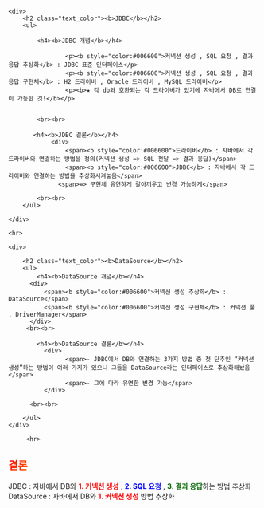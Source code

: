 <html>
<head>
    <style>
        .text_color{
             background: rgb(255,0,0);
             background: linear-gradient(120deg, rgba(255,0,0,1) 0%, rgba(255,141,0,1) 17%, 			rgba(245,255,0,1) 34%,
             rgba(34,106,42,1) 51%, rgba(4,37,240,1) 68%, rgba(13,27,147,1) 85%, rgba(94,0,255,1) 100%);
        background-clip: text;
              -webkit-background-clip: text;
                color: transparent;
                }
    </style>
</head>

<body>
<div>
 
    <div>
        <h2 class="text_color"><b>JDBC</b></h2>
        <ul>
          
            <h4><b>JDBC 개념</b></h4>
          		
 		        	<p><b style="color:#006600">커넥션 생성 , SQL 요청 , 결과 응답 추상화</b> : JDBC 표준 인터페이스</p>
 		         	<p><b style="color:#006600">커넥션 생성 , SQL 요청 , 결과 응답 구현체</b> : H2 드라이버 , Oracle 드라이버 , MySQL 드라이버</p>
        		  	<p><b>★ 각 db와 호환되는 각 드라이버가 있기에 자바에서 DB로 연결이 가능한 것!</b></p>
          		
          
			<br><br>

           <h4><b>JDBC 결론</b></h4>
          		<div>
                	<span><b style="color:#006600">드라이버</b> : 자바에서 각 드라이버와 연결하는 방법을 정의(커넥션 생성 => SQL 전달 => 결과 응답)</span>
                    <span><b style="color:#006600">JDBC</b> : 자바에서 각 드라이버와 연결하는 방법을 추상화시켜놓음</span>
		          <span>=> 구현체 유연하게 갈아끼우고 변경 가능하게</span>
          
            <br><br>
        </ul>
			
    </div>

    <hr>

    <div>
        
        <h2 class="text_color"><b>DataSource</b></h2>
        <ul>
            <h4><b>DataSource 개념</b></h4>
          <div>
	          <span><b style="color:#006600">커넥션 생성 추상화</b> : DataSource</span>
    	      <span><b style="color:#006600">커넥션 생성 구현체</b> : 커넥션 풀 , DriverManager</span>
          </div>
         <br><br>

          	<h4><b>DataSource 결론</b></h4>
	          <div>
    	            <span>- JDBC에서 DB와 연결하는 3가지 방법 중 첫 단추인 “커넥션 생성”하는 방법이 여러 가지가 있으니 그들을 DataSource라는 인터페이스로 추상화해놨음</span> 
        			<span>- 그에 다라 유연한 변경 가능</span>
	          </div>
          
          <br><br>
         
        </ul>
    </div>
  
  		 <hr>	
  		
  
  <div>
    <h2 class="text_color"><b>결론</b></h2>
	    <div>
    		<span>JDBC : 자바에서 DB와 <b style="color:red">1. 커넥션 생성</b> , <b style="color:blue">2. SQL 요청</b> , <b style="color:#006600">3. 결과 응답</b>하는 방법 추상화</span>
    		<span>DataSource : 자바에서 DB와 <b style="color:red">1. 커넥션 생성</b> 방법 추상화</span>
    	</div>
  </div>
</div>

</body>
</html>
